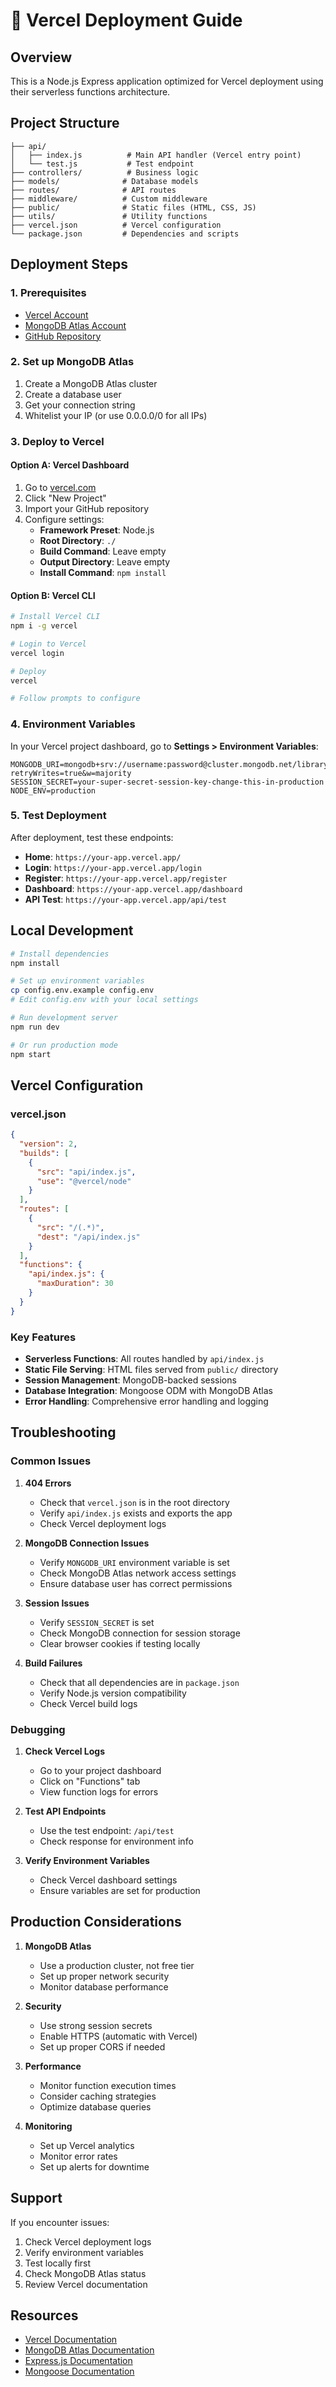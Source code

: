 # 🚀 Vercel Deployment Guide

## Overview

This is a Node.js Express application optimized for Vercel deployment using their serverless functions architecture.

## Project Structure

```
├── api/
│   ├── index.js          # Main API handler (Vercel entry point)
│   └── test.js           # Test endpoint
├── controllers/          # Business logic
├── models/              # Database models
├── routes/              # API routes
├── middleware/          # Custom middleware
├── public/              # Static files (HTML, CSS, JS)
├── utils/               # Utility functions
├── vercel.json          # Vercel configuration
└── package.json         # Dependencies and scripts
```

## Deployment Steps

### 1. Prerequisites

- [Vercel Account](https://vercel.com)
- [MongoDB Atlas Account](https://mongodb.com/atlas)
- [GitHub Repository](https://github.com)

### 2. Set up MongoDB Atlas

1. Create a MongoDB Atlas cluster
2. Create a database user
3. Get your connection string
4. Whitelist your IP (or use 0.0.0.0/0 for all IPs)

### 3. Deploy to Vercel

#### Option A: Vercel Dashboard

1. Go to [vercel.com](https://vercel.com)
2. Click "New Project"
3. Import your GitHub repository
4. Configure settings:
   - **Framework Preset**: Node.js
   - **Root Directory**: `./`
   - **Build Command**: Leave empty
   - **Output Directory**: Leave empty
   - **Install Command**: `npm install`

#### Option B: Vercel CLI

```bash
# Install Vercel CLI
npm i -g vercel

# Login to Vercel
vercel login

# Deploy
vercel

# Follow prompts to configure
```

### 4. Environment Variables

In your Vercel project dashboard, go to **Settings > Environment Variables**:

```
MONGODB_URI=mongodb+srv://username:password@cluster.mongodb.net/library_management?retryWrites=true&w=majority
SESSION_SECRET=your-super-secret-session-key-change-this-in-production
NODE_ENV=production
```

### 5. Test Deployment

After deployment, test these endpoints:

- **Home**: `https://your-app.vercel.app/`
- **Login**: `https://your-app.vercel.app/login`
- **Register**: `https://your-app.vercel.app/register`
- **Dashboard**: `https://your-app.vercel.app/dashboard`
- **API Test**: `https://your-app.vercel.app/api/test`

## Local Development

```bash
# Install dependencies
npm install

# Set up environment variables
cp config.env.example config.env
# Edit config.env with your local settings

# Run development server
npm run dev

# Or run production mode
npm start
```

## Vercel Configuration

### vercel.json

```json
{
  "version": 2,
  "builds": [
    {
      "src": "api/index.js",
      "use": "@vercel/node"
    }
  ],
  "routes": [
    {
      "src": "/(.*)",
      "dest": "/api/index.js"
    }
  ],
  "functions": {
    "api/index.js": {
      "maxDuration": 30
    }
  }
}
```

### Key Features

- **Serverless Functions**: All routes handled by `api/index.js`
- **Static File Serving**: HTML files served from `public/` directory
- **Session Management**: MongoDB-backed sessions
- **Database Integration**: Mongoose ODM with MongoDB Atlas
- **Error Handling**: Comprehensive error handling and logging

## Troubleshooting

### Common Issues

1. **404 Errors**
   - Check that `vercel.json` is in the root directory
   - Verify `api/index.js` exists and exports the app
   - Check Vercel deployment logs

2. **MongoDB Connection Issues**
   - Verify `MONGODB_URI` environment variable is set
   - Check MongoDB Atlas network access settings
   - Ensure database user has correct permissions

3. **Session Issues**
   - Verify `SESSION_SECRET` is set
   - Check MongoDB connection for session storage
   - Clear browser cookies if testing locally

4. **Build Failures**
   - Check that all dependencies are in `package.json`
   - Verify Node.js version compatibility
   - Check Vercel build logs

### Debugging

1. **Check Vercel Logs**
   - Go to your project dashboard
   - Click on "Functions" tab
   - View function logs for errors

2. **Test API Endpoints**
   - Use the test endpoint: `/api/test`
   - Check response for environment info

3. **Verify Environment Variables**
   - Check Vercel dashboard settings
   - Ensure variables are set for production

## Production Considerations

1. **MongoDB Atlas**
   - Use a production cluster, not free tier
   - Set up proper network security
   - Monitor database performance

2. **Security**
   - Use strong session secrets
   - Enable HTTPS (automatic with Vercel)
   - Set up proper CORS if needed

3. **Performance**
   - Monitor function execution times
   - Consider caching strategies
   - Optimize database queries

4. **Monitoring**
   - Set up Vercel analytics
   - Monitor error rates
   - Set up alerts for downtime

## Support

If you encounter issues:

1. Check Vercel deployment logs
2. Verify environment variables
3. Test locally first
4. Check MongoDB Atlas status
5. Review Vercel documentation

## Resources

- [Vercel Documentation](https://vercel.com/docs)
- [MongoDB Atlas Documentation](https://docs.atlas.mongodb.com)
- [Express.js Documentation](https://expressjs.com)
- [Mongoose Documentation](https://mongoosejs.com) 